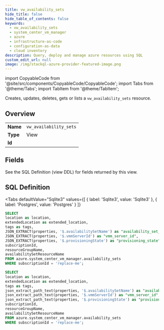 ```yaml
--- 
title: vw_availability_sets
hide_title: false
hide_table_of_contents: false
keywords:
  - vw_availability_sets
  - system_center_vm_manager
  - azure
  - infrastructure-as-code
  - configuration-as-data
  - cloud inventory
description: Query, deploy and manage azure resources using SQL
custom_edit_url: null
image: /img/stackql-azure-provider-featured-image.png
---
```


import CopyableCode from '@site/src/components/CopyableCode/CopyableCode';
import Tabs from '@theme/Tabs';
import TabItem from '@theme/TabItem';

Creates, updates, deletes, gets or lists a <code>vw_availability_sets</code> resource.

## Overview
<table><tbody>
<tr><td><b>Name</b></td><td><code>vw_availability_sets</code></td></tr>
<tr><td><b>Type</b></td><td>View</td></tr>
<tr><td><b>Id</b></td><td><CopyableCode code="azure.system_center_vm_manager.vw_availability_sets" /></td></tr>
</tbody></table>

## Fields

See the SQL Definition (view DDL) for fields returned by this view.

## SQL Definition

<Tabs
defaultValue="Sqlite3"
values={[
{ label: 'Sqlite3', value: 'Sqlite3' },
{ label: 'Postgres', value: 'Postgres' }
]}
>
<TabItem value="Sqlite3">

```sql
SELECT
location as location,
extendedLocation as extended_location,
tags as tags,
JSON_EXTRACT(properties, '$.availabilitySetName') as "availability_set_name",
JSON_EXTRACT(properties, '$.vmmServerId') as "vmm_server_id",
JSON_EXTRACT(properties, '$.provisioningState') as "provisioning_state",
subscriptionId,
resourceGroupName,
availabilitySetResourceName
FROM azure.system_center_vm_manager.availability_sets
WHERE subscriptionId = 'replace-me';
```

</TabItem>
<TabItem value="Postgres">

```sql
SELECT
location as location,
extendedLocation as extended_location,
tags as tags,
json_extract_path_text(properties, '$.availabilitySetName') as "availability_set_name",
json_extract_path_text(properties, '$.vmmServerId') as "vmm_server_id",
json_extract_path_text(properties, '$.provisioningState') as "provisioning_state",
subscriptionId,
resourceGroupName,
availabilitySetResourceName
FROM azure.system_center_vm_manager.availability_sets
WHERE subscriptionId = 'replace-me';
```

</TabItem>
</Tabs>
